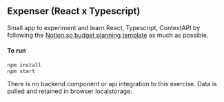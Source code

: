 ## Expenser (React x Typescript)

Small app to experiment and learn React, Typescript, ContextAPI by following the [Notion.so budget planning template](https://www.notion.so/templates/budget-planning) as much as possible.

#### To run

```
npm install
npm start
```

There is no backend component or api integration to this exercise. Data is pulled and retained in browser localstorage.